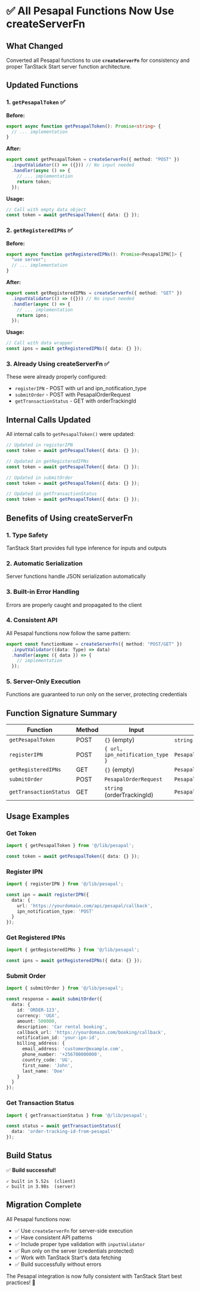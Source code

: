 # ✅ All Pesapal Functions Now Use createServerFn

## What Changed

Converted all Pesapal functions to use **`createServerFn`** for consistency and proper TanStack Start server function architecture.

## Updated Functions

### 1. `getPesapalToken` ✅
**Before:**
```typescript
export async function getPesapalToken(): Promise<string> {
  // ... implementation
}
```

**After:**
```typescript
export const getPesapalToken = createServerFn({ method: "POST" })
  .inputValidator(() => ({})) // No input needed
  .handler(async () => {
    // ... implementation
    return token;
  });
```

**Usage:**
```typescript
// Call with empty data object
const token = await getPesapalToken({ data: {} });
```

### 2. `getRegisteredIPNs` ✅
**Before:**
```typescript
export async function getRegisteredIPNs(): Promise<PesapalIPN[]> {
  "use server";
  // ... implementation
}
```

**After:**
```typescript
export const getRegisteredIPNs = createServerFn({ method: "GET" })
  .inputValidator(() => ({})) // No input needed
  .handler(async () => {
    // ... implementation
    return ipns;
  });
```

**Usage:**
```typescript
// Call with data wrapper
const ipns = await getRegisteredIPNs({ data: {} });
```

### 3. Already Using createServerFn ✅
These were already properly configured:
- `registerIPN` - POST with url and ipn_notification_type
- `submitOrder` - POST with PesapalOrderRequest
- `getTransactionStatus` - GET with orderTrackingId

## Internal Calls Updated

All internal calls to `getPesapalToken()` were updated:

```typescript
// Updated in registerIPN
const token = await getPesapalToken({ data: {} });

// Updated in getRegisteredIPNs
const token = await getPesapalToken({ data: {} });

// Updated in submitOrder
const token = await getPesapalToken({ data: {} });

// Updated in getTransactionStatus
const token = await getPesapalToken({ data: {} });
```

## Benefits of Using createServerFn

### 1. **Type Safety**
TanStack Start provides full type inference for inputs and outputs

### 2. **Automatic Serialization**
Server functions handle JSON serialization automatically

### 3. **Built-in Error Handling**
Errors are properly caught and propagated to the client

### 4. **Consistent API**
All Pesapal functions now follow the same pattern:
```typescript
export const functionName = createServerFn({ method: "POST/GET" })
  .inputValidator((data: Type) => data)
  .handler(async ({ data }) => {
    // implementation
  });
```

### 5. **Server-Only Execution**
Functions are guaranteed to run only on the server, protecting credentials

## Function Signature Summary

| Function | Method | Input | Output |
|----------|--------|-------|--------|
| `getPesapalToken` | POST | `{}` (empty) | `string` (token) |
| `registerIPN` | POST | `{ url, ipn_notification_type }` | `PesapalIPN` |
| `getRegisteredIPNs` | GET | `{}` (empty) | `PesapalIPN[]` |
| `submitOrder` | POST | `PesapalOrderRequest` | `PesapalOrderResponse` |
| `getTransactionStatus` | GET | `string` (orderTrackingId) | `PesapalTransactionStatus` |

## Usage Examples

### Get Token
```typescript
import { getPesapalToken } from '@/lib/pesapal';

const token = await getPesapalToken({ data: {} });
```

### Register IPN
```typescript
import { registerIPN } from '@/lib/pesapal';

const ipn = await registerIPN({
  data: {
    url: 'https://yourdomain.com/api/pesapal/callback',
    ipn_notification_type: 'POST'
  }
});
```

### Get Registered IPNs
```typescript
import { getRegisteredIPNs } from '@/lib/pesapal';

const ipns = await getRegisteredIPNs({ data: {} });
```

### Submit Order
```typescript
import { submitOrder } from '@/lib/pesapal';

const response = await submitOrder({
  data: {
    id: 'ORDER-123',
    currency: 'UGX',
    amount: 500000,
    description: 'Car rental booking',
    callback_url: 'https://yourdomain.com/booking/callback',
    notification_id: 'your-ipn-id',
    billing_address: {
      email_address: 'customer@example.com',
      phone_number: '+256700000000',
      country_code: 'UG',
      first_name: 'John',
      last_name: 'Doe'
    }
  }
});
```

### Get Transaction Status
```typescript
import { getTransactionStatus } from '@/lib/pesapal';

const status = await getTransactionStatus({
  data: 'order-tracking-id-from-pesapal'
});
```

## Build Status

✅ **Build successful!**
```
✓ built in 5.52s  (client)
✓ built in 3.98s  (server)
```

## Migration Complete

All Pesapal functions now:
- ✅ Use `createServerFn` for server-side execution
- ✅ Have consistent API patterns
- ✅ Include proper type validation with `inputValidator`
- ✅ Run only on the server (credentials protected)
- ✅ Work with TanStack Start's data fetching
- ✅ Build successfully without errors

The Pesapal integration is now fully consistent with TanStack Start best practices! 🚀
